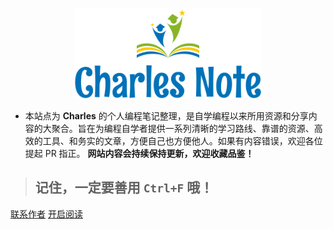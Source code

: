 <p align="center">
    <a href="https://charlesnote.com/" target="_blank">
        <img src="icons/logo.svg" width="300px"/>
    </a>
</p>

- 本站点为 **Charles** 的个人编程笔记整理，是自学编程以来所用资源和分享内容的大聚合。旨在为编程自学者提供一系列清晰的学习路线、靠谱的资源、高效的工具、和务实的文章，方便自己也方便他人。如果有内容错误，欢迎各位提起 PR 指正。 **网站内容会持续保持更新，欢迎收藏品鉴！**

> ## 记住，一定要善用 `Ctrl+F` 哦！

[联系作者](https://mp.weixin.qq.com/s/ePhaYezFblgt0NgbvtWqww)
[开启阅读](/README)
